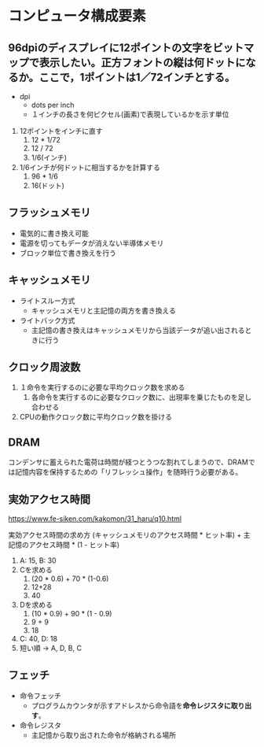 # コンピュータ構成要素

## 96dpiのディスプレイに12ポイントの文字をビットマップで表示したい。正方フォントの縦は何ドットになるか。ここで，1ポイントは1／72インチとする。
- dpi
  - dots per inch
  - １インチの長さを何ピクセル(画素)で表現しているかを示す単位

1. 12ポイントをインチに直す
   1. 12 * 1/72
   2. 12 / 72
   3. 1/6(インチ)
2. 1/6インチが何ドットに相当するかを計算する
   1. 96 * 1/6
   2. 16(ドット)


## フラッシュメモリ
- 電気的に書き換え可能
- 電源を切ってもデータが消えない半導体メモリ
- ブロック単位で書き換えを行う


## キャッシュメモリ
- ライトスルー方式
  - キャッシュメモリと主記憶の両方を書き換える
- ライトバック方式
  - 主記憶の書き換えはキャッシュメモリから当該データが追い出されるときに行う


## クロック周波数
1. １命令を実行するのに必要な平均クロック数を求める
   1. 各命令を実行するのに必要なクロック数に、出現率を乗じたものを足し合わせる
2. CPUの動作クロック数に平均クロック数を掛ける


## DRAM
コンデンサに蓄えられた電荷は時間が経つとうつな割れてしまうので、DRAMでは記憶内容を保持するための「リフレッシュ操作」を随時行う必要がある。


## 実効アクセス時間
https://www.fe-siken.com/kakomon/31_haru/q10.html

実効アクセス時間の求め方
(キャッシュメモリのアクセス時間 * ヒット率) + 主記憶のアクセス時間 * (1 - ヒット率)

1. A: 15, B: 30
2. Cを求める
   1. (20 * 0.6) + 70 * (1-0.6)
   2. 12+28
   3. 40
3. Dを求める
   1. (10 * 0.9) + 90 * (1 - 0.9)
   2. 9 + 9
   3. 18
4. C: 40, D: 18
5. 短い順 -> A, D, B, C


## フェッチ
- 命令フェッチ
  - プログラムカウンタが示すアドレスから命令語を**命令レジスタに取り出す**。
- 命令レジスタ
  - 主記憶から取り出された命令が格納される場所


